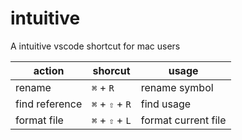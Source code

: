 # intuitive
A intuitive vscode shortcut for mac users


| action | shorcut | usage |
| ------ | ------- | ----- |
| rename | `⌘` + `R` | rename symbol |
| find reference | `⌘` + `⇧` + `R` | find usage |
| format file | `⌘` + `⇧` + `L` | format current file |
